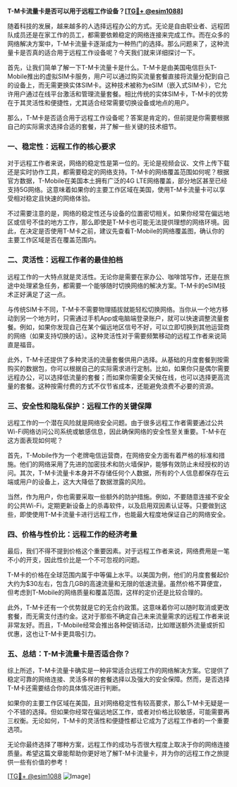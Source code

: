 **T-M卡流量卡是否可以用于远程工作设备？[[TG💪+ @esim1088](https://t.me/s/esim1088)]**

随着科技的发展，越来越多的人选择远程办公的方式。无论是自由职业者、远程团队成员还是在家工作的员工，都需要依赖稳定的网络连接来完成工作。而在众多的网络解决方案中，T-M卡流量卡逐渐成为一种热门的选择。那么问题来了，这种流量卡是否真的适合用于远程工作设备呢？今天我们就来详细探讨一下。

首先，让我们简单了解一下T-M卡流量卡是什么。T-M卡是由美国电信巨头T-Mobile推出的虚拟SIM卡服务，用户可以通过购买流量套餐直接将流量分配到自己的设备上，而无需更换实体SIM卡。这种技术被称为eSIM（嵌入式SIM卡），它允许用户通过在线平台激活和管理流量套餐。相比传统的实体SIM卡，T-M卡的优势在于其灵活性和便捷性，尤其适合经常需要切换设备或地点的用户。

那么，T-M卡是否适合用于远程工作设备呢？答案是肯定的，但前提是你需要根据自己的实际需求选择合适的套餐，并了解一些关键的技术细节。

### **一、稳定性：远程工作的核心要求**

对于远程工作者来说，网络的稳定性是第一位的。无论是视频会议、文件上传下载还是实时协作工具，都需要稳定的网络支持。T-M卡的网络覆盖范围如何呢？根据官方数据，T-Mobile在美国本土拥有广泛的4G LTE网络覆盖，部分地区甚至已经支持5G网络。这意味着如果你的主要工作区域在美国，使用T-M卡流量卡可以享受相对稳定且快速的网络体验。

不过需要注意的是，网络的稳定性还与设备的位置密切相关。如果你经常在偏远地区或信号不佳的地方工作，那么即使是T-M卡也可能无法提供理想的网络环境。因此，在决定是否使用T-M卡之前，建议先查看T-Mobile的网络覆盖图，确认你的主要工作区域是否在覆盖范围内。

### **二、灵活性：远程工作者的最佳拍档**

远程工作的一大特点就是灵活性。无论你是需要在家办公、咖啡馆写作，还是在旅途中处理紧急任务，都需要一个能够随时切换网络的解决方案。T-M卡的eSIM技术正好满足了这一点。

与传统SIM卡不同，T-M卡不需要物理插拔就能轻松切换网络。当你从一个地方移动到另一个地方时，只需通过手机App或电脑端登录账户，就可以快速调整流量套餐。例如，如果你发现自己在某个偏远地区信号不好，可以立即切换到其他运营商的网络（如果支持切换的话）。这种灵活性对于需要频繁移动的远程工作者来说简直是福音。

此外，T-M卡还提供了多种灵活的流量套餐供用户选择。从基础的月度套餐到按需购买的数据包，你可以根据自己的实际需求进行定制。比如，如果你只是偶尔需要远程办公，可以选择低流量的套餐；而如果你需要全天候在线，也可以选择更高流量的套餐。这种按需付费的方式不仅节省成本，还能避免浪费不必要的资源。

### **三、安全性和隐私保护：远程工作的关键保障**

远程工作的一个潜在风险就是网络安全问题。由于很多远程工作者需要通过公共Wi-Fi网络访问公司系统或敏感信息，因此确保网络的安全性至关重要。T-M卡在这方面表现如何呢？

首先，T-Mobile作为一个老牌电信运营商，在网络安全方面有着严格的标准和措施。他们的网络采用了先进的加密技术和防火墙保护，能够有效防止未经授权的访问。其次，T-M卡流量卡本身并不存储任何个人数据，所有的个人信息都保存在云端或用户的设备上，这大大降低了数据泄露的风险。

当然，作为用户，你也需要采取一些额外的防护措施。例如，不要随意连接不安全的公共Wi-Fi，定期更新设备上的杀毒软件，以及启用双因素认证等。只要做到这些，即使使用T-M卡流量卡进行远程工作，也能最大程度地保证自己的网络安全。

### **四、价格与性价比：远程工作的经济考量**

最后，我们不得不提到价格这个重要因素。对于远程工作者来说，网络费用是一笔不小的开支，因此性价比是一个不可忽视的问题。

T-M卡的价格在全球范围内属于中等偏上水平。以美国为例，他们的月度套餐起价大约为$30左右，包含几GB的高速流量和无限的低速流量。虽然价格不算便宜，但考虑到T-Mobile的网络质量和覆盖范围，这样的定价还是比较合理的。

此外，T-M卡还有一个优势就是它的无合约政策。这意味着你可以随时取消或更改套餐，而无需支付违约金。这对于那些不确定自己未来流量需求的远程工作者来说非常友好。而且，T-Mobile经常会推出各种促销活动，比如赠送额外流量或折扣优惠，这也让T-M卡更具吸引力。

### **五、总结：T-M卡流量卡是否适合你？**

综上所述，T-M卡流量卡确实是一种非常适合远程工作的网络解决方案。它提供了稳定可靠的网络连接、灵活多样的套餐选择以及强大的安全保障。然而，是否选择T-M卡还需要结合你的具体情况进行判断。

如果你的主要工作区域在美国，且对网络稳定性有较高要求，那么T-M卡无疑是一个不错的选择。但如果你经常在偏远地区工作，或者对价格比较敏感，可能需要再三权衡。无论如何，T-M卡的灵活性和便捷性都让它成为了远程工作者的一个重要选项。

无论你最终选择了哪种方案，远程工作的成功与否很大程度上取决于你的网络连接质量。希望这篇文章能帮助你更好地了解T-M卡流量卡，并为你的远程工作之旅提供一些有价值的参考！

[[TG💪+ @esim1088](https://t.me/s/esim1088) ![Image](https://i.postimg.cc/4NQfJmqS/Snipaste-2025-05-13-00-14-12.png)]